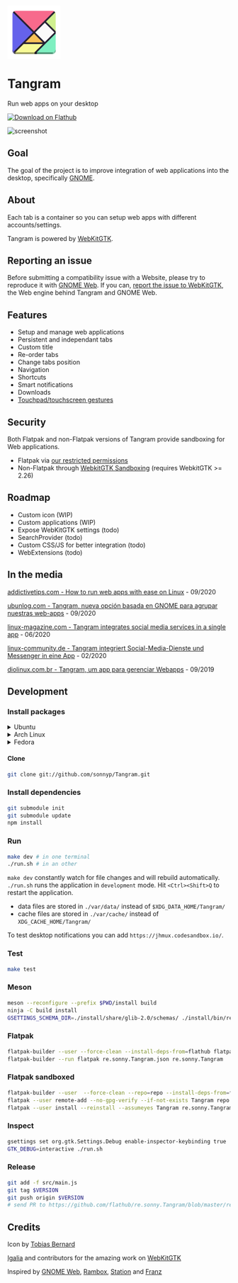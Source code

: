 <img style="vertical-align: middle;" src="data/icons/hicolor/scalable/apps/re.sonny.Tangram.svg" width="120" height="120">

# Tangram

Run web apps on your desktop

<a href='https://flathub.org/apps/details/re.sonny.Tangram'><img width='200' alt='Download on Flathub' src='https://flathub.org/assets/badges/flathub-badge-en.svg'/></a>

![screenshot](data/appdata/screenshot.png)

## Goal

The goal of the project is to improve integration of web applications into the desktop, specifically [GNOME](https://www.gnome.org/).

## About

Each tab is a container so you can setup web apps with different accounts/settings.

Tangram is powered by [WebKitGTK](https://webkitgtk.org/).

## Reporting an issue

Before submitting a compatibility issue with a Website, please try to reproduce it with [GNOME Web](https://wiki.gnome.org/Apps/Web/). If you can, [report the issue to WebKitGTK](https://bugs.webkit.org/enter_bug.cgi?assigned_to=webkit-unassigned%40lists.webkit.org&attachurl=&blocked=&bug_file_loc=http://&bug_severity=Normal&bug_status=NEW&comment=&component=WebKit%20Gtk&contenttypeentry=&contenttypemethod=autodetect&contenttypeselection=text/plain&data=&dependson=&description=&flag_type-1=X&flag_type-3=X&flag_type-4=X&form_name=enter_bug&keywords=GTK&maketemplate=Remember%20values%20as%20bookmarkable%20template&op_sys=Linux&priority=P3&product=WebKit&rep_platform=PC&short_desc=%5BGTK%5D%20), the Web engine behind Tangram and GNOME Web.

## Features

- Setup and manage web applications
  <!-- - Custom icon -->
- Persistent and independant tabs
- Custom title
- Re-order tabs
- Change tabs position
- Navigation
- Shortcuts
- Smart notifications
- Downloads
- [Touchpad/touchscreen gestures](https://blogs.gnome.org/alexm/2019/09/13/gnome-and-gestures-part-1-webkitgtk/)

## Security

Both Flatpak and non-Flatpak versions of Tangram provide sandboxing for Web applications.

- Flatpak via [our restricted permissions](https://github.com/sonnyp/Tangram/blob/master/re.sonny.Tangram.json)
- Non-Flatpak through [WebkitGTK Sandboxing](https://www.youtube.com/watch?v=5TDg83LHZ6o) (requires WebkitGTK >= 2.26)

## Roadmap

- Custom icon (WIP)
- Custom applications (WIP)
- Expose WebKitGTK settings (todo)
- SearchProvider (todo)
- Custom CSS/JS for better integration (todo)
- WebExtensions (todo)

<!-- Disabled for now, enable with TANGRAM_ENABLE_CUSTOM_APPLICATIONS=true -->
<!-- use at your own risk -->
<!--
### Custom applications

You can create custom applications with one or multiple tabs. They work the same as the main instance.

See demo: https://www.youtube.com/watch?v=y9MIXn4Iw70

You can create a custom application by

- dragging the tab out (see demo)
- right click on the tab
- via the application menu -->

## In the media

[addictivetips.com - How to run web apps with ease on Linux](https://www.addictivetips.com/ubuntu-linux-tips/run-web-apps-linux/) - 09/2020

[ubunlog.com - Tangram, nueva opción basada en GNOME para agrupar nuestras web-apps](https://ubunlog.com/tangram-nueva-opcion-basada-en-gnome-para-agrupar-nuestras-web-apps/) - 09/2020

[linux-magazine.com - Tangram integrates social media services in a single app](https://www.linux-magazine.com/Issues/2020/235/Tangram) - 06/2020

[linux-community.de - Tangram integriert Social-Media-Dienste und Messenger in eine App](https://www.linux-community.de/ausgaben/linuxuser/2020/02/zusammengepuzzelt/) - 02/2020

[diolinux.com.br - Tangram, um app para gerenciar Webapps](https://diolinux.com.br/aplicativos/tangram-um-app-para-gerenciar-webapps.html) - 09/2019

## Development

### Install packages

<details>
 <summary>Ubuntu</summary>
 <code>
 sudo apt install npm libglib2.0-dev-bin flatpak-builder npm git
 </code>
</details>

<details>
 <summary>Arch Linux</summary>
 <code>
 sudo pacman -S npm glib2 flatpak-builder npm git
 </code>
</details>

<details>
  <summary>Fedora</summary>
  <code>
  sudo dnf install npm glib2-devel flatpak-builder npm git
  </code>
</details>

#### Clone

```sh
git clone git://github.com/sonnyp/Tangram.git
```

### Install dependencies

```sh
git submodule init
git submodule update
npm install
```

### Run

```sh
make dev # in one terminal
./run.sh # in an other
```

`make dev` constantly watch for file changes and will rebuild automatically. `./run.sh` runs the application in `development` mode. Hit `<Ctrl><Shift>Q` to restart the application.

- data files are stored in `./var/data/` instead of `$XDG_DATA_HOME/Tangram/`
- cache files are stored in `./var/cache/` instead of `XDG_CACHE_HOME/Tangram/`
  <!-- TODO application -->
  <!-- - desktop files are stored in `./var/applications/` instead of `$XDG_DATA_HOME/applications/` -->
  <!-- "--filesystem=xdg-data/applications:create" -->

To test desktop notifications you can add `https://jhmux.codesandbox.io/`.

### Test

```sh
make test
```

### Meson

```sh
meson --reconfigure --prefix $PWD/install build
ninja -C build install
GSETTINGS_SCHEMA_DIR=./install/share/glib-2.0/schemas/ ./install/bin/re.sonny.Tangram
```

### Flatpak

```sh
flatpak-builder --user --force-clean --install-deps-from=flathub flatpak re.sonny.Tangram.json
flatpak-builder --run flatpak re.sonny.Tangram.json re.sonny.Tangram
```

### Flatpak sandboxed

```sh
flatpak-builder --user  --force-clean --repo=repo --install-deps-from=flathub flatpak re.sonny.Tangram.json
flatpak --user remote-add --no-gpg-verify --if-not-exists Tangram repo
flatpak --user install --reinstall --assumeyes Tangram re.sonny.Tangram
```

### Inspect

```sh
gsettings set org.gtk.Settings.Debug enable-inspector-keybinding true
GTK_DEBUG=interactive ./run.sh
```

### Release

```sh
git add -f src/main.js
git tag $VERSION
git push origin $VERSION
# send PR to https://github.com/flathub/re.sonny.Tangram/blob/master/re.sonny.Tangram.json
```

## Credits

Icon by [Tobias Bernard](https://tobiasbernard.com/)

[Igalia](https://www.igalia.com/) and contributors for the amazing work on [WebKitGTK](https://webkitgtk.org/)

Inspired by [GNOME Web](https://wiki.gnome.org/Apps/Web), [Rambox](https://rambox.pro/#home), [Station](https://getstation.com/) and [Franz](https://meetfranz.com/)
